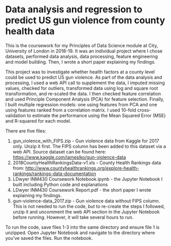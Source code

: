 # Data analysis and regression to predict US gun violence from county health data

This is the coursework for my Principles of Data Science module at City, University of London in 2018-19. It was an individual project where I chose datasets, performed data analysis, data processing, feature engineering and model building. Then, I wrote a short paper explaining my findings. 

This project was to investigate whether health factors at a county level could be used to predict US gun violence. As part of the data analysis and processing, I used a web API call to supplement the data, I imputed missing values, checked for outliers, transformed data using log and square root transformation, and re-scaled the data. I then checked feature correlation and used Principle Component Analysis (PCA) for feature selection. Finally, I built multiple regression models: one using features from PCA and one using features ranked from a correlation matrix. I used 10-fold cross-validation to estimate the performance using the Mean Squared Error (MSE) and R-squared for each model. 

There are five files:
  1) gun_violence_with_FIPS.zip - Gun violence data from Kaggle for 2017 only. Unzip it first. The FIPS column has been added to this dataset via a web API. Source dataset can be found here: https://www.kaggle.com/jameslko/gun-violence-data
  2) 2018CountyHealthRankingsData-v1.xls - County Health Rankings data from: http://www.countyhealthrankings.org/explore-health-rankings/rankings-data-documentation 
  3) LDwyer INM430 Coursework Notebook.ipynb - the Jupyter Notebook I built including Python code and explanations
  4) LDwyer INM430 Coursework Report.pdf - the short paper I wrote explaining my findings.
  5) gun-violence-data_2017.zip - Gun violence data without FIPS column. This is not needed to run the code, but to re-create the steps I followed, unzip it and uncomment the web API section in the Jupyter Notebook before running. However, it will take several hours to run. 
  
To run the code, save files 1-3 into the same directory and ensure file 1 is unzipped. Open Jupyter Notebook and navigate to the directory where you've saved the files. Run the notebook.
